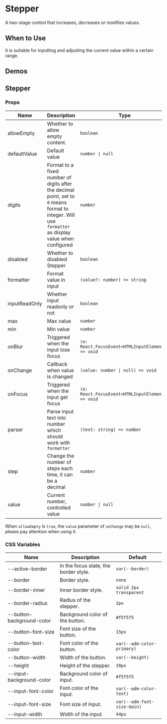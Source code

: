 # Stepper

A two-stage control that increases, decreases or modifies values.

## When to Use

It is suitable for inputting and adjusting the current value within a certain range.

## Demos

<code src="./demos/demo1.tsx"></code>

<code src="./demos/demo2.tsx"></code>

## Stepper

### Props

| Name | Description | Type | Default | Version |
| --- | --- | --- | --- | --- |
| allowEmpty | Whether to allow empty content. | `boolean` | `false` |
| defaultValue | Default value | `number \| null` | `0` |
| digits | Format to a fixed number of digits after the decimal point, set to `0` means format to integer. Will use `formatter` as display value when configured | `number` | - |
| disabled | Whether to disabled Stepper | `boolean` | `false` |
| formatter | Format value in input | `(value?: number) => string` | - | 5.26.0 |
| inputReadOnly | Whether input readonly or not | `boolean` | `false` |
| max | Max value | `number` | - |
| min | Min value | `number` | - |
| onBlur | Triggered when the input lose focus | `(e: React.FocusEvent<HTMLInputElement>) => void` | - |
| onChange | Callback when value is changed | `(value: number \| null) => void` | - |
| onFocus | Triggered when the input get focus | `(e: React.FocusEvent<HTMLInputElement>) => void` | - |
| parser | Parse input text into number which should work with `formatter` | `(text: string) => number` | - | 5.26.0 |
| step | Change the number of steps each time, it can be a decimal | `number` | `1` |
| value | Current number, controlled value | `number \| null` | - |

When `allowEmpty` is `true`, the `value` parameter of `onChange` may be `null`, please pay attention when using it.

### CSS Variables

| Name | Description | Default |
| --- | --- | --- |
| --active-border | In the focus state, the border style. | `var(--border)` |
| --border | Border style. | `none` |
| --border-inner | Inner border style. | `solid 2px transparent` |
| --border-radius | Radius of the stepper. | `2px` |
| --button-background-color | Background color of the button. | `#f5f5f5` |
| --button-font-size | Font size of the button. | `15px` |
| --button-text-color | Font color of the button. | `var(--adm-color-primary)` |
| --button-width | Width of the button. | `var(--height)` |
| --height | Height of the stepper. | `28px` |
| --input-background-color | Background color of input. | `#f5f5f5` |
| --input-font-color | Font color of the input. | `var(--adm-color-text)` |
| --input-font-size | Font size of input. | `var(--adm-font-size-main)` |
| --input-width | Width of the input. | `44px` |
